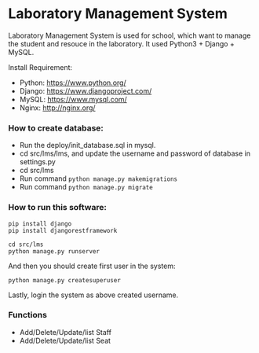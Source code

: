 Laboratory Management System
=====

Laboratory Management System is used for school, which want to manage the student and resouce in the laboratory. It used Python3 + Django + MySQL.

Install Requirement:
- Python: <https://www.python.org/>
- Django: <https://www.djangoproject.com/>
- MySQL: <https://www.mysql.com/>
- Nginx: <http://nginx.org/>


### How to create database:
- Run the deploy/init_database.sql in mysql.
- cd src/lms/lms, and update the username and password of database in settings.py
- cd src/lms
- Run command `python manage.py makemigrations`
- Run command `python manage.py migrate`

### How to run this software:
```
pip install django
pip install djangorestframework

cd src/lms
python manage.py runserver
```

And then you should create first user in the system:
```
python manage.py createsuperuser
```

Lastly, login the system as above created username.

### Functions

- Add/Delete/Update/list Staff
- Add/Delete/Update/list Seat
